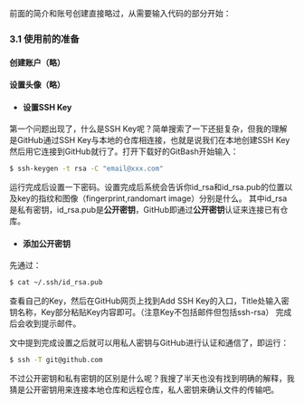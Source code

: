 前面的简介和账号创建直接略过，从需要输入代码的部分开始：
### 3.1 使用前的准备

#### 创建账户（略）
#### 设置头像（略）

* #### 设置SSH Key
第一个问题出现了，什么是SSH Key呢？简单搜索了一下还挺复杂，但我的理解是GitHub通过SSH Key与本地的仓库相连接，也就是说我们在本地创建SSH Key然后用它连接到GitHub就行了。打开下载好的GitBash开始输入：
```Bash
$ ssh-keygen -t rsa -C "email@xxx.com"
```
运行完成后设置一下密码。设置完成后系统会告诉你id_rsa和id_rsa.pub的位置以及key的指纹和图像（fingerprint,randomart image）分别是什么。
其中id_rsa是私有密钥，id_rsa.pub是**公开密钥**，GitHub即通过**公开密钥**认证来连接已有仓库。

* #### 添加公开密钥
先通过：
```Bash
$ cat ~/.ssh/id_rsa.pub
```
查看自己的Key，然后在GitHub网页上找到Add SSH Key的入口，Title处输入密钥名称，Key部分粘贴Key内容即可。（注意Key不包括邮件但包括ssh-rsa）
完成后会收到提示邮件。

文中提到完成设置之后就可以用私人密钥与GitHub进行认证和通信了，即运行：
```Bash
$ ssh -T git@github.com
```
不过公开密钥和私有密钥的区别是什么呢？我搜了半天也没有找到明确的解释，我猜是公开密钥用来连接本地仓库和远程仓库，私人密钥来确认文件的传输吧。
